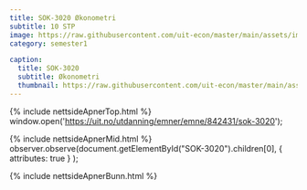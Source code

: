 ```yaml
---
title: SOK-3020 Økonometri
subtitle: 10 STP
image: https://raw.githubusercontent.com/uit-econ/master/main/assets/img/SOK-3020.png
category: semester1

caption:
  title: SOK-3020
  subtitle: Økonometri
  thumbnail: https://raw.githubusercontent.com/uit-econ/master/main/assets/img/SOK-3020.png
---
```



{% include nettsideApnerTop.html %}
window.open('https://uit.no/utdanning/emner/emne/842431/sok-3020');

{% include nettsideApnerMid.html %} 
observer.observe(document.getElementById("SOK-3020").children[0], { attributes: true } );

{% include nettsideApnerBunn.html %}
